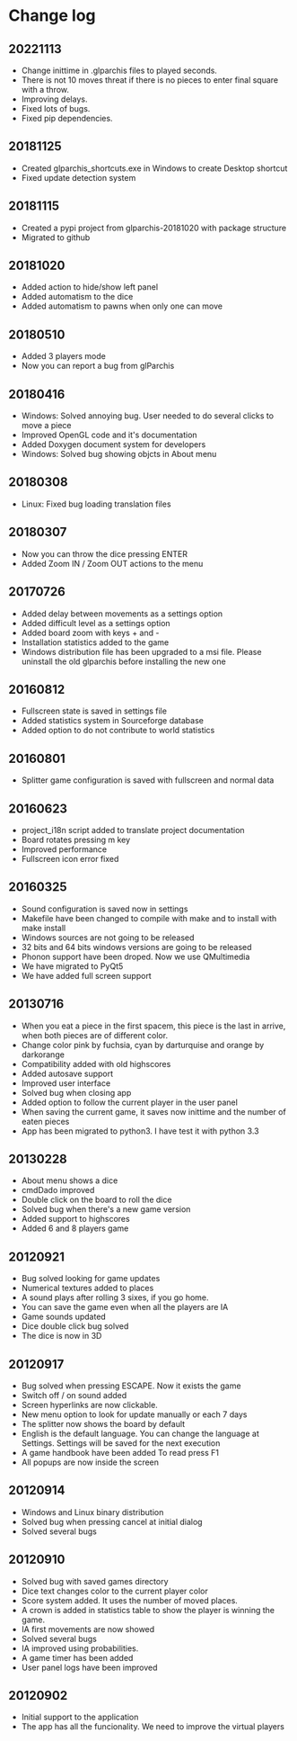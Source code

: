 # Change log
## 20221113
  *  Change inittime in .glparchis files to played seconds.
  * There is not 10 moves threat if there is no pieces to enter final square with a throw.
  * Improving delays.
  * Fixed lots of bugs.
  * Fixed pip dependencies.

## 20181125
  * Created glparchis_shortcuts.exe in Windows to create Desktop shortcut
  * Fixed update detection system

## 20181115
  * Created a pypi project from glparchis-20181020 with package structure
  * Migrated to github

## 20181020
* Added action to hide/show left panel
* Added automatism to the dice
* Added automatism to pawns when only one can move

## 20180510
* Added 3 players mode
* Now you can report a bug from glParchis

## 20180416
* Windows: Solved annoying bug. User needed to do several clicks to move a piece
* Improved OpenGL code and it's documentation
* Added Doxygen document system for developers
* Windows: Solved bug showing objcts in About menu

## 20180308
* Linux: Fixed bug loading translation files

## 20180307
* Now you can throw the dice pressing ENTER
* Added Zoom IN / Zoom OUT actions to the menu

## 20170726
* Added delay between movements as a settings option
* Added difficult level as a settings option
* Added board zoom  with keys + and -
* Installation statistics added to the game
* Windows distribution file has been upgraded to a msi file. Please uninstall the old glparchis before installing the new one

## 20160812
* Fullscreen state is saved in settings file
* Added statistics system in Sourceforge database
* Added option to do not contribute to world statistics

## 20160801
* Splitter game configuration is saved with fullscreen and normal data

## 20160623
* project_i18n script added to translate project documentation
* Board rotates pressing m key
* Improved performance
* Fullscreen icon error fixed

## 20160325
* Sound configuration is saved now in settings
* Makefile have been changed to compile with make and to install with make install
* Windows sources are not going to be released
* 32 bits and 64 bits windows versions are going to be released
* Phonon support have been droped. Now we use QMultimedia
* We have migrated to PyQt5
* We have added full screen support

## 20130716
* When you eat a piece in the first spacem, this piece is the last in arrive, when both pieces are of different color.
* Change color pink by fuchsia, cyan by darturquise and orange by darkorange 
* Compatibility added with old highscores
* Added autosave support
* Improved user interface
* Solved bug when closing app
* Added option to follow the current player in the user panel
* When saving the current game, it saves now inittime and the number of eaten pieces
* App has been migrated to python3. I have test it with python 3.3

## 20130228
* About menu shows a dice
* cmdDado improved
* Double click on the board to roll the dice
* Solved bug when there's a new game version
* Added support to highscores
* Added 6 and 8 players game

## 20120921
* Bug solved looking for game updates
* Numerical textures added to places
* A sound plays after rolling 3 sixes, if you go home.
* You can save the game even when all the players are IA
* Game sounds updated
* Dice double click bug solved
* The dice is now in 3D

## 20120917
* Bug solved when pressing ESCAPE. Now it exists the game
* Switch off / on sound added
* Screen hyperlinks are now clickable.
* New menu option to look for update manually or each 7 days
* The splitter now shows the board by default
* English is the default language. You can change the language at Settings. Settings will be saved for the next execution
* A game handbook have been added To read press F1
* All popups are now inside the screen

## 20120914
* Windows and Linux binary distribution
* Solved bug when pressing cancel at initial dialog
* Solved several bugs

## 20120910
* Solved bug with saved games directory
* Dice text changes color to the current player color
* Score system added. It uses the number of moved places. 
* A crown is added in statistics table to show the player is winning the game.
* IA first movements are now showed
* Solved several bugs
* IA improved using probabilities.
* A game timer has been added
* User panel logs have been improved

## 20120902
* Initial support to the application
* The app has all the funcionality. We need to improve the virtual players
